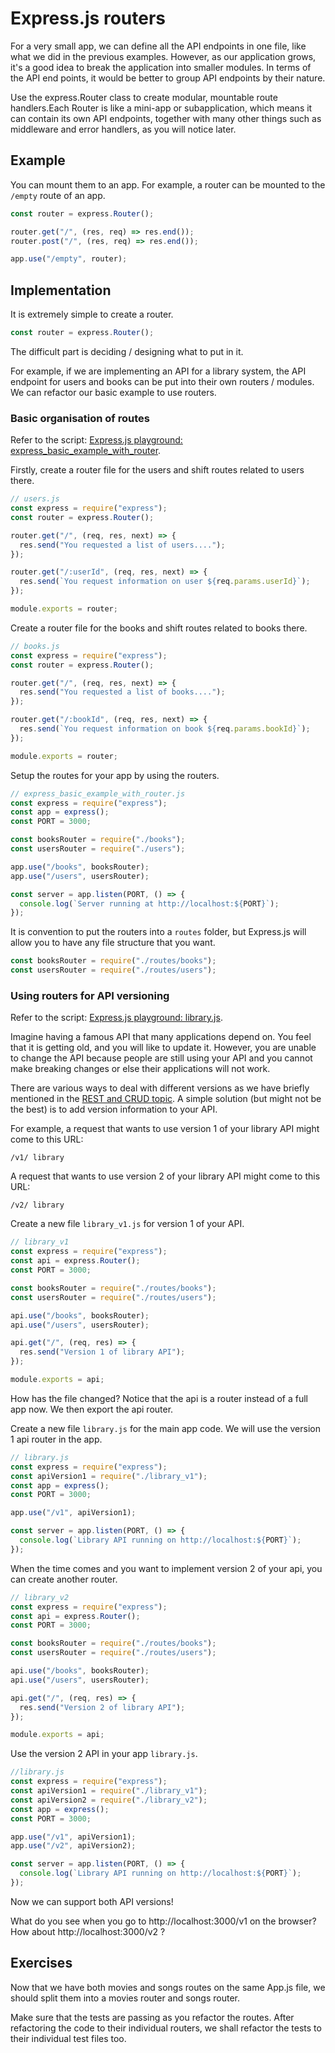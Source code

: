 # Express.js routers

For a very small app, we can define all the API endpoints in one file, like what we did in the previous examples. However, as our application grows, it's a good idea to break the application into smaller modules. In terms of the API end points, it would be better to group API endpoints by their nature.

Use the express.Router class to create modular, mountable route handlers.Each Router is like a mini-app or subapplication, which means it can contain its own API endpoints, together with many other things such as middleware and error handlers, as you will notice later.

## Example

You can mount them to an app. For example, a router can be mounted to the `/empty` route of an app.

```js
const router = express.Router();

router.get("/", (res, req) => res.end());
router.post("/", (res, req) => res.end());

app.use("/empty", router);
```

## Implementation

It is extremely simple to create a router.

```js
const router = express.Router();
```

The difficult part is deciding / designing what to put in it.

For example, if we are implementing an API for a library system, the API endpoint for users and books can be put into their own routers / modules. We can refactor our basic example to use routers.

### Basic organisation of routes

Refer to the script: [Express.js playground: express_basic_example_with_router](https://github.com/thoughtworks-jumpstart/express-playground/blob/master/express_basic_example_with_router.js).

Firstly, create a router file for the users and shift routes related to users there.

```js
// users.js
const express = require("express");
const router = express.Router();

router.get("/", (req, res, next) => {
  res.send("You requested a list of users....");
});

router.get("/:userId", (req, res, next) => {
  res.send(`You request information on user ${req.params.userId}`);
});

module.exports = router;
```

Create a router file for the books and shift routes related to books there.

```js
// books.js
const express = require("express");
const router = express.Router();

router.get("/", (req, res, next) => {
  res.send("You requested a list of books....");
});

router.get("/:bookId", (req, res, next) => {
  res.send(`You request information on book ${req.params.bookId}`);
});

module.exports = router;
```

Setup the routes for your app by using the routers.

```js
// express_basic_example_with_router.js
const express = require("express");
const app = express();
const PORT = 3000;

const booksRouter = require("./books");
const usersRouter = require("./users");

app.use("/books", booksRouter);
app.use("/users", usersRouter);

const server = app.listen(PORT, () => {
  console.log(`Server running at http://localhost:${PORT}`);
});
```

It is convention to put the routers into a `routes` folder, but Express.js will allow you to have any file structure that you want.

```js
const booksRouter = require("./routes/books");
const usersRouter = require("./routes/users");
```

### Using routers for API versioning

Refer to the script: [Express.js playground: library.js](https://github.com/thoughtworks-jumpstart/express-playground/blob/master/library.js).

Imagine having a famous API that many applications depend on. You feel that it is getting old, and you will like to update it. However, you are unable to change the API because people are still using your API and you cannot make breaking changes or else their applications will not work.

There are various ways to deal with different versions as we have briefly mentioned in the [REST and CRUD topic](backend-web-development/rest-api). A simple solution (but might not be the best) is to add version information to your API.

For example, a request that wants to use version 1 of your library API might come to this URL:

```
/v1/ library
```

A request that wants to use version 2 of your library API might come to this URL:

```
/v2/ library
```

Create a new file `library_v1.js` for version 1 of your API.

```js
// library_v1
const express = require("express");
const api = express.Router();
const PORT = 3000;

const booksRouter = require("./routes/books");
const usersRouter = require("./routes/users");

api.use("/books", booksRouter);
api.use("/users", usersRouter);

api.get("/", (req, res) => {
  res.send("Version 1 of library API");
});

module.exports = api;
```

How has the file changed? Notice that the api is a router instead of a full app now. We then export the api router.

Create a new file `library.js` for the main app code. We will use the version 1 api router in the app.

```js
// library.js
const express = require("express");
const apiVersion1 = require("./library_v1");
const app = express();
const PORT = 3000;

app.use("/v1", apiVersion1);

const server = app.listen(PORT, () => {
  console.log(`Library API running on http://localhost:${PORT}`);
});
```

When the time comes and you want to implement version 2 of your api, you can create another router.

```js
// library_v2
const express = require("express");
const api = express.Router();
const PORT = 3000;

const booksRouter = require("./routes/books");
const usersRouter = require("./routes/users");

api.use("/books", booksRouter);
api.use("/users", usersRouter);

api.get("/", (req, res) => {
  res.send("Version 2 of library API");
});

module.exports = api;
```

Use the version 2 API in your app `library.js`.

```js
//library.js
const express = require("express");
const apiVersion1 = require("./library_v1");
const apiVersion2 = require("./library_v2");
const app = express();
const PORT = 3000;

app.use("/v1", apiVersion1);
app.use("/v2", apiVersion2);

const server = app.listen(PORT, () => {
  console.log(`Library API running on http://localhost:${PORT}`);
});
```

Now we can support both API versions!

What do you see when you go to http://localhost:3000/v1 on the browser?
How about http://localhost:3000/v2 ?

## Exercises

Now that we have both movies and songs routes on the same App.js file, we should split them into a movies router and songs router.

Make sure that the tests are passing as you refactor the routes.
After refactoring the code to their individual routers, we shall refactor the tests to their individual test files too.
